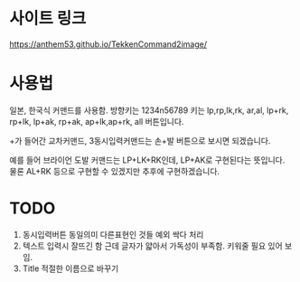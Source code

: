 # 사이트 링크 
https://anthem53.github.io/TekkenCommand2image/

# 사용법

일본, 한국식 커맨드를 사용함.
방향키는 1234n56789
키는 lp,rp,lk,rk, ar,al, lp+rk, rp+lk, lp+ak, rp+ak, ap+lk,ap+rk, all 버튼입니다.

+가 들어간 교차커맨드, 3동시입력커맨드는 손+발 버튼으로 보시면 되겠습니다.

예를 들어 브라이언 도발 커맨드는 LP+LK+RK인데, LP+AK로 구현된다는 뜻입니다.
물론 AL+RK 등으로 구현할 수 있겠지만 추후에 구현하겠습니다.

# TODO 

1. 동시입력버튼 동일의미 다른표현인 것들 예외 싹다 처리
2. 텍스트 입력시 잘뜨긴 함 근데 글자가 얇아서 가독성이 부족함. 키워줄 필요 있어 보임.
3. Title 적절한 이름으로 바꾸기
   
